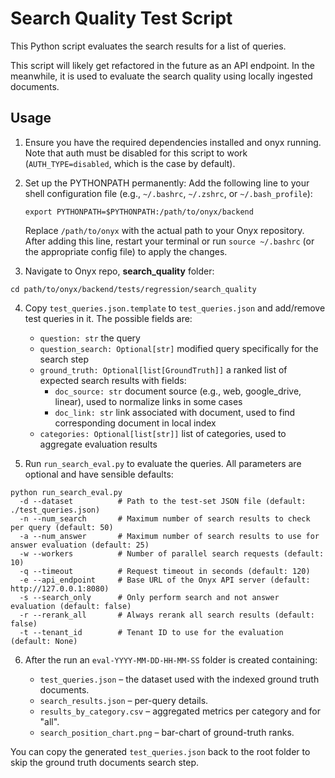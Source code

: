 # Search Quality Test Script

This Python script evaluates the search results for a list of queries.

This script will likely get refactored in the future as an API endpoint.
In the meanwhile, it is used to evaluate the search quality using locally ingested documents.

## Usage

1. Ensure you have the required dependencies installed and onyx running. Note that auth must be disabled for this script to work (`AUTH_TYPE=disabled`, which is the case by default).

2. Set up the PYTHONPATH permanently:
   Add the following line to your shell configuration file (e.g., `~/.bashrc`, `~/.zshrc`, or `~/.bash_profile`):
   ```
   export PYTHONPATH=$PYTHONPATH:/path/to/onyx/backend
   ```
   Replace `/path/to/onyx` with the actual path to your Onyx repository.
   After adding this line, restart your terminal or run `source ~/.bashrc` (or the appropriate config file) to apply the changes.

3. Navigate to Onyx repo, **search_quality** folder:

```
cd path/to/onyx/backend/tests/regression/search_quality
```

4. Copy `test_queries.json.template` to `test_queries.json` and add/remove test queries in it. The possible fields are:

   - `question: str` the query
   - `question_search: Optional[str]` modified query specifically for the search step
   - `ground_truth: Optional[list[GroundTruth]]` a ranked list of expected search results with fields:
      - `doc_source: str` document source (e.g., web, google_drive, linear), used to normalize links in some cases
      - `doc_link: str` link associated with document, used to find corresponding document in local index
   - `categories: Optional[list[str]]` list of categories, used to aggregate evaluation results

5. Run `run_search_eval.py` to evaluate the queries.  All parameters are optional and have sensible defaults:

```
python run_search_eval.py
  -d --dataset          # Path to the test-set JSON file (default: ./test_queries.json)
  -n --num_search       # Maximum number of search results to check per query (default: 50)
  -a --num_answer       # Maximum number of search results to use for answer evaluation (default: 25)
  -w --workers          # Number of parallel search requests (default: 10)
  -q --timeout          # Request timeout in seconds (default: 120)
  -e --api_endpoint     # Base URL of the Onyx API server (default: http://127.0.0.1:8080)
  -s --search_only      # Only perform search and not answer evaluation (default: false)
  -r --rerank_all       # Always rerank all search results (default: false)
  -t --tenant_id        # Tenant ID to use for the evaluation (default: None)
```

6. After the run an `eval-YYYY-MM-DD-HH-MM-SS` folder is created containing:

   * `test_queries.json`   – the dataset used with the indexed ground truth documents.
   * `search_results.json` – per-query details.
   * `results_by_category.csv` – aggregated metrics per category and for "all".
   * `search_position_chart.png` – bar-chart of ground-truth ranks.

You can copy the generated `test_queries.json` back to the root folder to skip the ground truth documents search step.